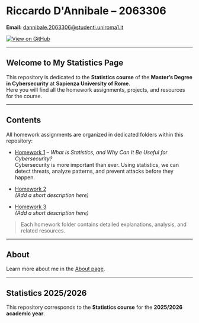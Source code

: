 # Riccardo D'Annibale – 2063306

**Email:** [dannibale.2063306@studenti.uniroma1.it](mailto:dannibale.2063306@studenti.uniroma1.it)

[![View on GitHub](https://img.shields.io/badge/View-GitHub-181717?style=for-the-badge&logo=github)](https://github.com/ricky2905)

---

## Welcome to My Statistics Page

This repository is dedicated to the **Statistics course** of the **Master’s Degree in Cybersecurity** at **Sapienza University of Rome**.  
Here you will find all the homework assignments, projects, and resources for the course.

---

## Contents

All homework assignments are organized in dedicated folders within this repository:

- [Homework 1](HOMEWORK1/homework1.md) – *What is Statistics, and Why Can It Be Useful for Cybersecurity?*  
  Cybersecurity is more important than ever. Using statistics, we can detect threats, analyze patterns, and prevent attacks before they happen.

- [Homework 2](HOMEWORK2/homework2.md)  
  *(Add a short description here)*

- [Homework 3](HOMEWORK3/homework3.md)  
  *(Add a short description here)*

> Each homework folder contains detailed explanations, analysis, and related resources.

---

## About

Learn more about me in the [About page](about.md).

---

## Statistics 2025/2026

This repository corresponds to the **Statistics course** for the **2025/2026 academic year**.
